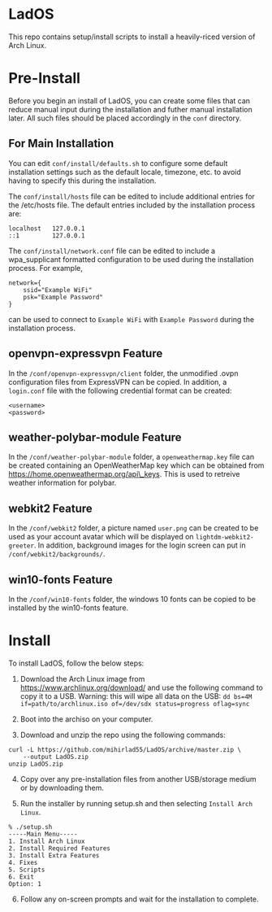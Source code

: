 # LadOS

This repo contains setup/install scripts to install a heavily-riced version of
Arch Linux.

# Pre-Install

Before you begin an install of LadOS, you can create some files that can reduce
manual input during the installation and futher manual installation later.
All such files should be placed accordingly in the `conf` directory.

## For Main Installation

You can edit `conf/install/defaults.sh` to configure some default installation
settings such as the default locale, timezone, etc. to avoid having to specify
this during the installation.

The `conf/install/hosts` file can be edited to include additional entries for
the /etc/hosts file. The default entries included by the installation process
are:
```
localhost   127.0.0.1
::1         127.0.0.1
```

The `conf/install/network.conf` file can be edited to include a wpa\_supplicant
formatted configuration to be used during the installation process.
For example,
```
network={
    ssid="Example WiFi"
    psk="Example Password"
}
```
can be used to connect to `Example WiFi` with `Example Password` during the
installation process.


## openvpn-expressvpn Feature
In the `/conf/openvpn-expressvpn/client` folder, the unmodified .ovpn
configuration files from ExpressVPN can be copied.
In addition, a `login.conf` file with the following credential format can be
created:
```
<username>
<password>
```


## weather-polybar-module Feature
In the `/conf/weather-polybar-module` folder, a `openweathermap.key` file can
be created containing an OpenWeatherMap key which can be obtained from
https://home.openweathermap.org/api\_keys.
This is used to retreive weather information for polybar.


## webkit2 Feature
In the `/conf/webkit2` folder, a picture named `user.png` can be created to be
used as your account avatar which will be displayed on
`lightdm-webkit2-greeter`.
In addition, background images for the login screen can put in
`/conf/webkit2/backgrounds/`.


## win10-fonts Feature
In the `/conf/win10-fonts` folder, the windows 10 fonts can be copied to be
installed by the win10-fonts feature.



# Install

To install LadOS, follow the below steps:

1. Download the Arch Linux image from https://www.archlinux.org/download/ and
use the following command to copy it to a USB.
Warning: this will wipe all data on the USB:
`dd bs=4M if=path/to/archlinux.iso of=/dev/sdx status=progress oflag=sync`

2. Boot into the archiso on your computer.

3. Download and unzip the repo using the following commands:
```
curl -L https://github.com/mihirlad55/LadOS/archive/master.zip \
    --output LadOS.zip
unzip LadOS.zip
```

4. Copy over any pre-installation files from another USB/storage medium or by
downloading them.

5. Run the installer by running setup.sh and then selecting
`Install Arch Linux`.
```
% ./setup.sh
-----Main Menu-----
1. Install Arch Linux
2. Install Required Features
3. Install Extra Features
4. Fixes
5. Scripts
6. Exit
Option: 1

```

6. Follow any on-screen prompts and wait for the installation to complete.
